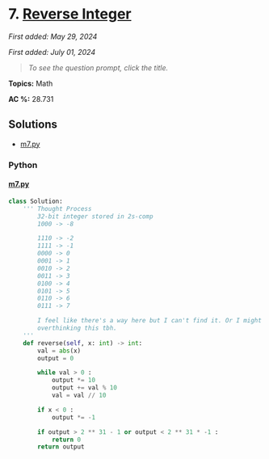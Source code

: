 # 7. [Reverse Integer](<https://leetcode.com/problems/reverse-integer>)

*First added: May 29, 2024*

*First added: July 01, 2024*


> *To see the question prompt, click the title.*

**Topics:** Math

**AC %:** 28.731


## Solutions

- [m7.py](<../my-submissions/m7.py>)
### Python
#### [m7.py](<../my-submissions/m7.py>)
```Python
class Solution:
    ''' Thought Process
        32-bit integer stored in 2s-comp
        1000 -> -8

        1110 -> -2
        1111 -> -1
        0000 -> 0
        0001 -> 1
        0010 -> 2
        0011 -> 3
        0100 -> 4
        0101 -> 5
        0110 -> 6
        0111 -> 7

        I feel like there's a way here but I can't find it. Or I might just be
        overthinking this tbh.
    '''
    def reverse(self, x: int) -> int:
        val = abs(x)
        output = 0

        while val > 0 :
            output *= 10
            output += val % 10
            val = val // 10

        if x < 0 :
            output *= -1

        if output > 2 ** 31 - 1 or output < 2 ** 31 * -1 :
            return 0
        return output
```

